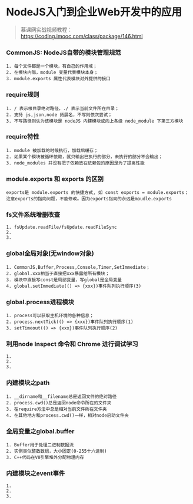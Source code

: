 # NodeJS入门到企业Web开发中的应用

> 慕课网实战视频教程：https://coding.imooc.com/class/package/146.html


### CommonJS: NodeJS自带的模块管理规范

    1. 每个文件都是一个模块，有自己的作用域；
    2. 在模块内部，module 变量代表模块本身；
    3. module.exports 属性代表模块对外提供的接口

### require规则

    1. / 表示根目录绝对路径，./ 表示当前文件所在目录；
    2. 支持 js,json,node 拓展名，不写则依次尝试；
    3. 不写路径则认为该模块是 nodeJS 内建模块或向上各级 node_module 下第三方模块

### require特性

    1. module 被加载的时候执行，加载后缓存；
    2. 如果某个模块被循环依赖，就只输出已执行的部分，未执行的部分不会输出； 
    3. node_modules 并没有把子依赖放在依赖包的原因是为了提高性能

### module.exports 和 exports 的区别
    
    exports是 module.exports 的快捷方式, 如 const exports = module.exports；
    注意exports的指向问题，不能修改。因为exports指向的永远是moudle.exports
    
### fs文件系统增删改查

    1. fsUpdate.readFile/fsUpdate.readFileSync
    2. 
    3. 
    
### global全局对象(无window对象)

    1. CommonJS,Buffer,Process,Console,Timer,SetImmediate；
    2. global.xxx相当于直接把xxx暴露给所有模块；
    3. 模块中直接写const是局部变量，写global是全局变量
    4. global.setImmediate(() => {xxx})事件队列执行顺序(3)

### global.process进程模块

    1. process可以获取主机环境的各种信息；
    2. process.nextTick(() => {xxx})事件队列执行顺序(1)
    3. setTimeout(() => {xxx})事件队列执行顺序(2)
    
### 利用node Inspect 命令和 Chrome 进行调试学习

    1. 
    2. 
    3. 
    
### 内建模块之path

    1. __dirname和__filename总是返回文件的绝对路径
    2. process.cwd()总是返回node命令所在的文件夹
    3. 在require方法中总是相对当前文件所在文件夹
    4. 在其他地方和process.cwd()一样，相对node启动文件夹

### 全局变量之global.buffer

    1. Buffer用于处理二进制数据流
    2. 实例类似整数数组，大小固定(0-255十六进制)
    3. C++代码在V8引擎堆外分配物理内存

### 内建模块之event事件

    1. 
    2. 
    3. 

### 


### 


